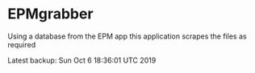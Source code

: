 # EPMgrabber
Using a database from the EPM app this application scrapes the files as required


Latest backup: Sun Oct 6 18:36:01 UTC 2019
